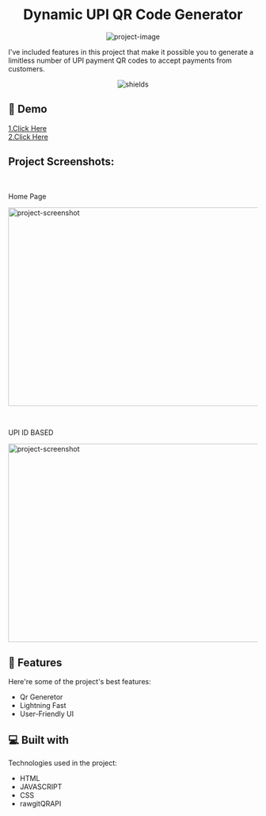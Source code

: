 <h1 align="center" id="title">Dynamic UPI QR Code Generator</h1>

<p align="center"><img src="https://socialify.git.ci/devagn611/upi_qr_code/image?description=1&amp;descriptionEditable=I%27ve%20included%20features%20in%20this%20project%20that%20make%20it%20possible%20you%20to%20generate%20a%20limitless%20number%20of%20UPI%20payment%20QR%20codes%20to%20accept%20payments%20from%20customers.&amp;font=KoHo&amp;language=1&amp;name=1&amp;owner=1&amp;pattern=Circuit%20Board&amp;stargazers=1&amp;theme=Auto" alt="project-image"></p>

<p id="description">I've included features in this project that make it possible you to generate a limitless number of UPI payment QR codes to accept payments from customers.</p>

<p align="center"><img src="https://img.shields.io/badge/license-GPL-blue" alt="shields"></p>

<h2>🚀 Demo</h2>

[1.Click Here](https://upi-qr-code.onrender.com/)</br>
[2.Click Here](https://devagn611.github.io/upi_qr_code)  


<h2>Project Screenshots:</h2>

</br><p>Home Page</p>
<img src="https://drive.google.com/uc?export=view&amp;id=1bO6J5kNjdCikRARWtM4DTIgju_1eNVA9" alt="project-screenshot" width="700" height="400/">

</br><p>UPI ID BASED </p>
<img src="https://drive.google.com/uc?export=view&amp;id=1mpiAyi55yZJK5y_TdBkdDIhuXw_CRS9m" alt="project-screenshot" width="600" height="400/">

  
  
<h2>🧐 Features</h2>

Here're some of the project's best features:

*   Qr Generetor
*   Lightning Fast
*   User-Friendly UI

  
  
<h2>💻 Built with</h2>

Technologies used in the project:

*   HTML
*   JAVASCRIPT
*   CSS
*   rawgitQRAPI
